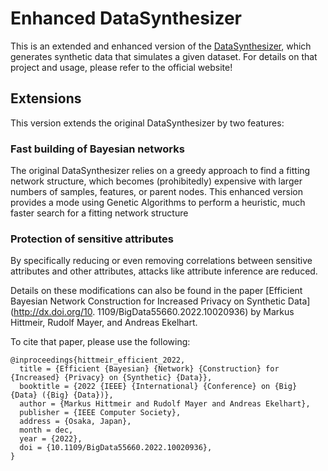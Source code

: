 # Enhanced DataSynthesizer

This is an extended and enhanced version of the [DataSynthesizer](https://github.com/DataResponsibly/DataSynthesizer), which generates synthetic data that simulates a given
dataset. For details on that project and usage, please refer to the official website!

## Extensions

This version extends the original DataSynthesizer by two features:

### Fast building of Bayesian networks
The original DataSynthesizer relies on a greedy approach to find a fitting network structure, which becomes (prohibitedly) expensive with larger numbers of samples, features, or
parent nodes. This enhanced version provides a mode using Genetic Algorithms to perform a heuristic, much faster search for a fitting network structure

### Protection of sensitive attributes
By specifically reducing or even removing correlations between sensitive attributes and other attributes, attacks like attribute inference are reduced.

Details on these modifications can also be found in the paper [Efficient Bayesian Network Construction for Increased Privacy on Synthetic Data](http://dx.doi.org/10.
1109/BigData55660.2022.10020936) by Markus Hittmeir, Rudolf Mayer, and Andreas Ekelhart.

To cite that paper, please use the following:

```
@inproceedings{hittmeir_efficient_2022,
  title = {Efficient {Bayesian} {Network} {Construction} for {Increased} {Privacy} on {Synthetic} {Data}},
  booktitle = {2022 {IEEE} {International} {Conference} on {Big} {Data} ({Big} {Data})},
  author = {Markus Hittmeir and Rudolf Mayer and Andreas Ekelhart},
  publisher = {IEEE Computer Society},
  address = {Osaka, Japan},
  month = dec,
  year = {2022},
  doi = {10.1109/BigData55660.2022.10020936},
}

```
